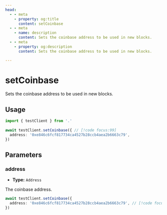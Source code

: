```yaml
---
head:
  - - meta
    - property: og:title
      content: setCoinbase
  - - meta
    - name: description
      content: Sets the coinbase address to be used in new blocks.
  - - meta
    - property: og:description
      content: Sets the coinbase address to be used in new blocks.

---
```


# setCoinbase

Sets the coinbase address to be used in new blocks.

## Usage

```ts
import { testClient } from '.'
 
await testClient.setCoinbase({ // [!code focus:99]
  address: '0xe846c6fcf817734ca4527b28ccb4aea2b6663c79',
})
```

## Parameters

### address

- **Type:** `Address`

The coinbase address.

```ts
await testClient.setCoinbase({
  address: '0xe846c6fcf817734ca4527b28ccb4aea2b6663c79', // [!code focus]
})
```
